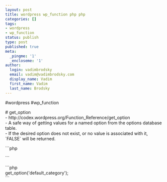 ```yaml
---
layout: post
title: wordpress wp_function php php
categories: []
tags:
- wordpress
- wp_function
status: publish
type: post
published: true
meta:
  _pingme: '1'
  _encloseme: '1'
author:
  login: vadimbrodsky
  email: vadim@vadimbrodsky.com
  display_name: Vadim
  first_name: Vadim
  last_name: Brodsky
---
```

<p>#wordpress #wp_function</p>
<p># get_option<br />
- http://codex.wordpress.org/Function_Reference/get_option<br />
- A safe way of getting values for a named option from the options database table.<br />
- If the desired option does not exist, or no value is associated with it, `FALSE` will be returned.</p>
<p>```php</p>
<p>```</p>
<p>```php<br />
get_option('default_category');<br />
```</p>
